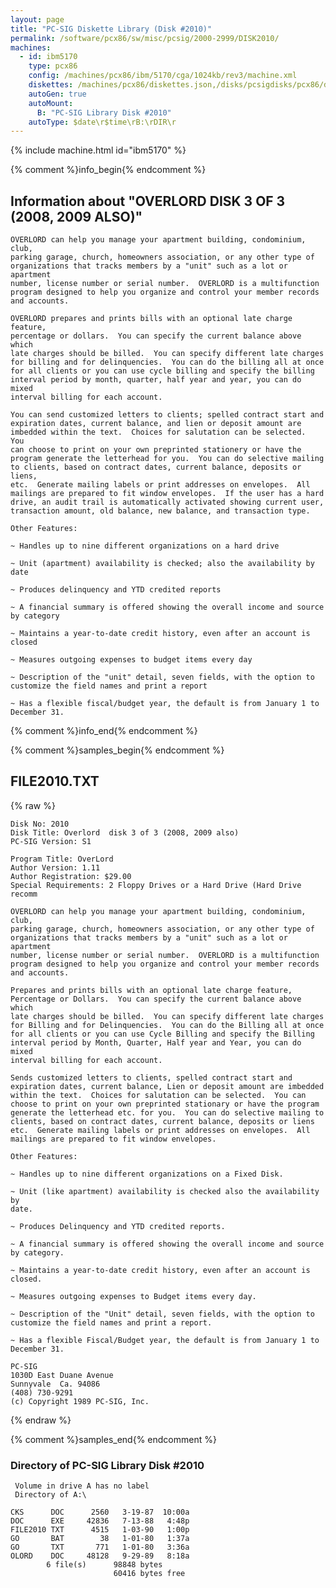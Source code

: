 ```yaml
---
layout: page
title: "PC-SIG Diskette Library (Disk #2010)"
permalink: /software/pcx86/sw/misc/pcsig/2000-2999/DISK2010/
machines:
  - id: ibm5170
    type: pcx86
    config: /machines/pcx86/ibm/5170/cga/1024kb/rev3/machine.xml
    diskettes: /machines/pcx86/diskettes.json,/disks/pcsigdisks/pcx86/diskettes.json
    autoGen: true
    autoMount:
      B: "PC-SIG Library Disk #2010"
    autoType: $date\r$time\rB:\rDIR\r
---
```


{% include machine.html id="ibm5170" %}

{% comment %}info_begin{% endcomment %}

## Information about "OVERLORD  DISK 3 OF 3 (2008, 2009 ALSO)"

    OVERLORD can help you manage your apartment building, condominium, club,
    parking garage, church, homeowners association, or any other type of
    organizations that tracks members by a "unit" such as a lot or apartment
    number, license number or serial number.  OVERLORD is a multifunction
    program designed to help you organize and control your member records
    and accounts.
    
    OVERLORD prepares and prints bills with an optional late charge feature,
    percentage or dollars.  You can specify the current balance above which
    late charges should be billed.  You can specify different late charges
    for billing and for delinquencies.  You can do the billing all at once
    for all clients or you can use cycle billing and specify the billing
    interval period by month, quarter, half year and year, you can do mixed
    interval billing for each account.
    
    You can send customized letters to clients; spelled contract start and
    expiration dates, current balance, and lien or deposit amount are
    imbedded within the text.  Choices for salutation can be selected.  You
    can choose to print on your own preprinted stationery or have the
    program generate the letterhead for you.  You can do selective mailing
    to clients, based on contract dates, current balance, deposits or liens,
    etc.  Generate mailing labels or print addresses on envelopes.  All
    mailings are prepared to fit window envelopes.  If the user has a hard
    drive, an audit trail is automatically activated showing current user,
    transaction amount, old balance, new balance, and transaction type.
    
    Other Features:
    
    ~ Handles up to nine different organizations on a hard drive
    
    ~ Unit (apartment) availability is checked; also the availability by
    date
    
    ~ Produces delinquency and YTD credited reports
    
    ~ A financial summary is offered showing the overall income and source
    by category
    
    ~ Maintains a year-to-date credit history, even after an account is
    closed
    
    ~ Measures outgoing expenses to budget items every day
    
    ~ Description of the "unit" detail, seven fields, with the option to
    customize the field names and print a report
    
    ~ Has a flexible fiscal/budget year, the default is from January 1 to
    December 31.
{% comment %}info_end{% endcomment %}

{% comment %}samples_begin{% endcomment %}

## FILE2010.TXT

{% raw %}
```
Disk No: 2010                                                           
Disk Title: Overlord  disk 3 of 3 (2008, 2009 also)                     
PC-SIG Version: S1                                                      
                                                                        
Program Title: OverLord                                                 
Author Version: 1.11                                                    
Author Registration: $29.00                                             
Special Requirements: 2 Floppy Drives or a Hard Drive (Hard Drive recomm
                                                                        
OVERLORD can help you manage your apartment building, condominium, club,
parking garage, church, homeowners association, or any other type of    
organizations that tracks members by a "unit" such as a lot or apartment
number, license number or serial number.  OVERLORD is a multifunction   
program designed to help you organize and control your member records   
and accounts.                                                           
                                                                        
Prepares and prints bills with an optional late charge feature,         
Percentage or Dollars.  You can specify the current balance above which 
late charges should be billed.  You can specify different late charges  
for Billing and for Delinquencies.  You can do the Billing all at once  
for all clients or you can use Cycle Billing and specify the Billing    
interval period by Month, Quarter, Half year and Year, you can do mixed 
interval billing for each account.                                      
                                                                        
Sends customized letters to clients, spelled contract start and         
expiration dates, current balance, Lien or deposit amount are imbedded  
within the text.  Choices for salutation can be selected.  You can      
choose to print on your own preprinted stationary or have the program   
generate the letterhead etc. for you.  You can do selective mailing to  
clients, based on contract dates, current balance, deposits or liens    
etc.  Generate mailing labels or print addresses on envelopes.  All     
mailings are prepared to fit window envelopes.                          
                                                                        
Other Features:                                                         
                                                                        
~ Handles up to nine different organizations on a Fixed Disk.           
                                                                        
~ Unit (like apartment) availability is checked also the availability by
date.                                                                   
                                                                        
~ Produces Delinquency and YTD credited reports.                        
                                                                        
~ A financial summary is offered showing the overall income and source  
by category.                                                            
                                                                        
~ Maintains a year-to-date credit history, even after an account is     
closed.                                                                 
                                                                        
~ Measures outgoing expenses to Budget items every day.                 
                                                                        
~ Description of the "Unit" detail, seven fields, with the option to    
customize the field names and print a report.                           
                                                                        
~ Has a flexible Fiscal/Budget year, the default is from January 1 to   
December 31.                                                            
                                                                        
PC-SIG                                                                  
1030D East Duane Avenue                                                 
Sunnyvale  Ca. 94086                                                    
(408) 730-9291                                                          
(c) Copyright 1989 PC-SIG, Inc.                                         
```
{% endraw %}

{% comment %}samples_end{% endcomment %}

### Directory of PC-SIG Library Disk #2010

     Volume in drive A has no label
     Directory of A:\

    CKS      DOC      2560   3-19-87  10:00a
    DOC      EXE     42836   7-13-88   4:48p
    FILE2010 TXT      4515   1-03-90   1:00p
    GO       BAT        38   1-01-80   1:37a
    GO       TXT       771   1-01-80   3:36a
    OLORD    DOC     48128   9-29-89   8:18a
            6 file(s)      98848 bytes
                           60416 bytes free
